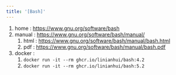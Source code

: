 ```yaml
---
title: '[Bash]'
---
```


1. home : <https://www.gnu.org/software/bash>
2. manual : <https://www.gnu.org/software/bash/manual/>
   1. html : <https://www.gnu.org/software/bash/manual/bash.html>
   2. pdf : <https://www.gnu.org/software/bash/manual/bash.pdf>
3. docker :
   1. `docker run -it --rm ghcr.io/linianhui/bash:4.2`
   2. `docker run -it --rm ghcr.io/linianhui/bash:5.2`